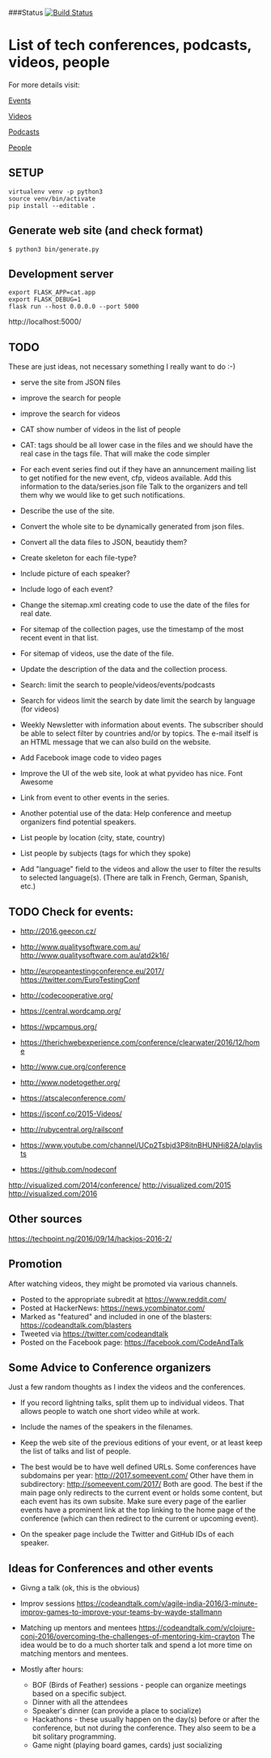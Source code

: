 ###Status
[![Build Status](https://travis-ci.org/szabgab/codeandtalk.com.png)](https://travis-ci.org/szabgab/codeandtalk.com)

List of tech conferences, podcasts, videos, people
==================================================

For more details visit:

[Events](https://github.com/szabgab/codeandtalk.com/blob/main/docs/CONFERENCES.md)

[Videos](https://github.com/szabgab/codeandtalk.com/blob/main/docs/VIDEOS.md)

[Podcasts](https://github.com/szabgab/codeandtalk.com/blob/main/docs/PODCASTS.md)

[People](https://github.com/szabgab/codeandtalk.com/blob/main/docs/PEOPLE.md)

SETUP
------
```
virtualenv venv -p python3
source venv/bin/activate
pip install --editable .
```

Generate web site (and check format)
-----------------------------------
```
$ python3 bin/generate.py
```

Development server
-------------------
```
export FLASK_APP=cat.app
export FLASK_DEBUG=1
flask run --host 0.0.0.0 --port 5000
```

http://localhost:5000/

TODO
-----

These are just ideas, not necessary something I really want to do :-)

* serve the site from JSON files
* improve the search for people
* improve the search for videos
* CAT show number of videos in the list of people
* CAT: tags should be all lower case in the files and we should have the real case in the tags file. That will make the code simpler


* For each event series find out if they have an annuncement mailing list to get notified for the new event, cfp,  videos available.
Add this information to the data/series.json file Talk to the organizers and tell them why we would like to get such notifications.

* Describe the use of the site.

* Convert the whole site to be dynamically generated from json files.

* Convert all the data files to JSON, beautidy them?
* Create skeleton for each file-type?

* Include picture of each speaker?
* Include logo of each event?

* Change the sitemap.xml creating code to use the date of the files for real date.
* For sitemap of the collection pages, use the timestamp of the most recent event in that list.
* For sitemap of videos, use the date of the file.

* Update the description of the data and the collection process.

* Search:
  limit the search to people/videos/events/podcasts

* Search for videos
  limit the search by date
  limit the search by language (for videos)


* Weekly Newsletter with information about events.
  The subscriber should be able to select filter by countries and/or by topics.
  The e-mail itself is an HTML message that we can also build on the website.

* Add Facebook image code to video pages
* Improve the UI of the web site, look at what pyvideo has nice.
  Font Awesome
* Link from event to other events in the series.

* Another potential use of the data: Help conference and meetup organizers find potential speakers.
* List people by location (city, state, country)
* List people by subjects (tags for which they spoke)

* Add "language" field to the videos and allow the user to filter the results to selected language(s). (There are talk in French, German, Spanish, etc.)


TODO Check for events:
-------------
* http://2016.geecon.cz/
* http://www.qualitysoftware.com.au/ http://www.qualitysoftware.com.au/atd2k16/
* http://europeantestingconference.eu/2017/ https://twitter.com/EuroTestingConf
* http://codecooperative.org/
* https://central.wordcamp.org/
* https://wpcampus.org/
* https://therichwebexperience.com/conference/clearwater/2016/12/home
* http://www.cue.org/conference
* http://www.nodetogether.org/
* https://atscaleconference.com/
* https://jsconf.co/2015-Videos/
* http://rubycentral.org/railsconf

* https://www.youtube.com/channel/UCp2Tsbjd3P8itnBHUNHi82A/playlists
* https://github.com/nodeconf

http://visualized.com/2014/conference/
http://visualized.com/2015
http://visualized.com/2016



Other sources
------
https://techpoint.ng/2016/09/14/hackjos-2016-2/


Promotion
------------
After watching videos, they might be promoted via various channels.

* Posted to the appropriate subredit at https://www.reddit.com/
* Posted at HackerNews: https://news.ycombinator.com/
* Marked as "featured" and included in one of the blasters: https://codeandtalk.com/blasters
* Tweeted via https://twitter.com/codeandtalk
* Posted on the Facebook page: https://facebook.com/CodeAndTalk


Some Advice to Conference organizers
--------------------------------------
Just a few random thoughts as I index the videos and the conferences.

* If you record lightning talks, split them up to individual videos. That allows people to watch one short video while at work.
* Include the names of the speakers in the filenames.

* Keep the web site of the previous editions of your event, or at least keep the list of talks and list of people.
* The best would be to have well defined URLs. Some conferences have subdomains per year: http://2017.someevent.com/
Other have them in subdirectory: http://someevent.com/2017/  Both are good.
The best if the main page only redirects to the current event or holds some content, but each event has its own subsite.
Make sure every page of the earlier events have a prominent link at the top linking to the home page of the conference (which can then
redirect to the current or upcoming event).

* On the speaker page include the Twitter and GitHub IDs of each speaker.


Ideas for Conferences and other events
---------------------------------------
* Givng a talk (ok, this is the obvious)
* Improv sessions https://codeandtalk.com/v/agile-india-2016/3-minute-improv-games-to-improve-your-teams-by-wayde-stallmann
* Matching up mentors and mentees https://codeandtalk.com/v/clojure-conj-2016/overcoming-the-challenges-of-mentoring-kim-crayton
  The idea would be to do a much shorter talk and spend a lot more time on matching mentors and mentees.

* Mostly after hours:
  * BOF (Birds of Feather) sessions - people can organize meetings based on a specific subject.
  * Dinner with all the attendees
  * Speaker's dinner (can provide a place to socialize)
  * Hackathons - these usually happen on the day(s) before or after the conference, but not during the conference.
      They also seem to be a bit solitary programming.
  * Game night (playing board games, cards) just socializing
